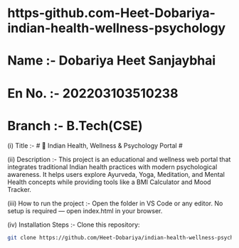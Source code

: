 # https-github.com-Heet-Dobariya-indian-health-wellness-psychology

# Name :- Dobariya Heet Sanjaybhai
# En No. :- 202203103510238
# Branch :- B.Tech(CSE)

(i) Title :- # 🌿 Indian Health, Wellness & Psychology Portal #  

(ii) Description :- This project is an educational and wellness web portal that integrates traditional Indian health practices with modern psychological awareness. It helps users explore Ayurveda, Yoga, Meditation, and Mental Health concepts while providing tools like a BMI Calculator and Mood Tracker.

(iii) How to run the project :- Open the folder in VS Code or any editor. No setup is required — open index.html in your browser.

(iv) Installation Steps :- Clone this repository:
   ```bash
   git clone https://github.com/Heet-Dobariya/indian-health-wellness-psychology.git
